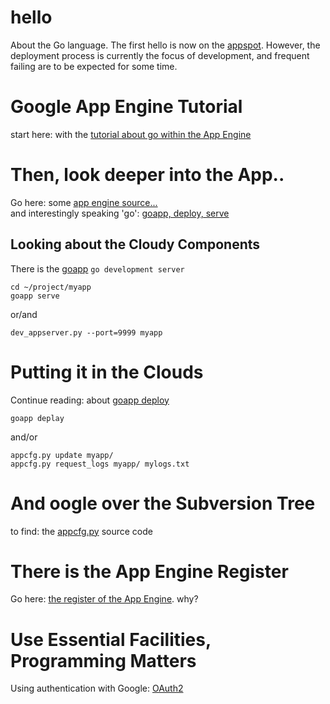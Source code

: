 hello
=====

About the Go language. The first hello is now on the [appspot][9].
However, the deployment process is currently the focus of development,
and frequent failing are to be expected for some time.

Google App Engine Tutorial
==========================

start here: with the [tutorial about go within the App Engine][1]

Then, look deeper into the App..
================================
Go here: some [app engine source...][2]  
and interestingly speaking 'go': [goapp, deploy, serve][7]

## Looking about the Cloudy Components
There is the [goapp][3] `go development server`

    cd ~/project/myapp
    goapp serve
  
or/and

    dev_appserver.py --port=9999 myapp

Putting it in the Clouds
========================

Continue reading: about [goapp deploy][4]

    goapp deplay
    
and/or

    appcfg.py update myapp/
    appcfg.py request_logs myapp/ mylogs.txt
    
And oogle over the Subversion Tree
==================================

to find: the [appcfg.py][5] source code


There is the App Engine Register
================================

Go here: [the register of the App Engine][6]. why?

Use Essential Facilities, Programming Matters
=============================================

Using authentication with Google: [OAuth2][8]

[1]:https://developers.google.com/appengine/docs/go/gettingstarted
[2]:https://code.google.com/p/googleappengine/
[3]:https://developers.google.com/appengine/docs/go/tools/
[4]:https://developers.google.com/appengine/docs/go/tools/uploadinganapp
[5]:https://code.google.com/p/googleappengine/source/browse/branches/1.2.1/python/google/appengine/tools/appcfg.py
[6]:https://appengine.google.com/
[7]:http://code.google.com/p/appengine-go
[8]:https://developers.google.com/accounts/docs/OAuth2
[9]:http://4.jax-ml-45.appspot.com/post